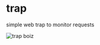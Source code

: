 # trap
simple web trap to monitor requests

![trap boiz](https://raw.githubusercontent.com/p4p1/trap/master/assets/logo.jpg)
